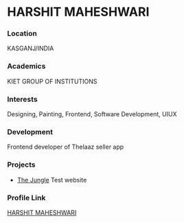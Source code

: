 # HARSHIT MAHESHWARI

### Location

KASGANJ/INDIA

### Academics

KIET GROUP OF INSTITUTIONS

### Interests

Designing, Painting, Frontend, Software Development, UIUX

### Development

Frontend developer of Thelaaz seller app

### Projects

- [The Jungle](https://github.com/harshit-maheshwari/The-Jungle) Test website

### Profile Link

[HARSHIT MAHESHWARI](https://github.com/harshit-maheshwari)